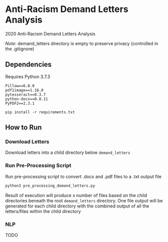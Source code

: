 # Anti-Racism Demand Letters Analysis
2020 Anti-Racism Demand Letters Analysis

_Note_: demand_letters directory is empty to preserve privacy (controlled in the .gitignore)

## Dependencies
Requires Python 3.7.3

```
Pillow==6.0.0
pdf2image==1.16.0
pytesseract==0.3.7
python-docx==0.8.11
PyPDF2==2.3.1
```

```
pip install -r requirements.txt
```

## How to Run

### Download Letters
Download letters into a child directory below `demand_letters`

### Run Pre-Processing Script
Run pre-processing script to convert .docx and .pdf files to a .txt output file

```python
python3 pre_processing_demand_letters.py
```

Result of execution will produce x number of files based on the child directories beneath the root `demand_letters` directory. One file output will be generated for each child directory with the combined output of all the letters/files within the child directory

### NLP
TODO
